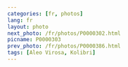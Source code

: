 ```yaml
---
categories: [fr, photos]
lang: fr
layout: photo
next_photo: /fr/photos/P0000302.html
picname: P0000303
prev_photo: /fr/photos/P0000386.html
tags: [Aleo Virosa, Kolibri]
---
```

